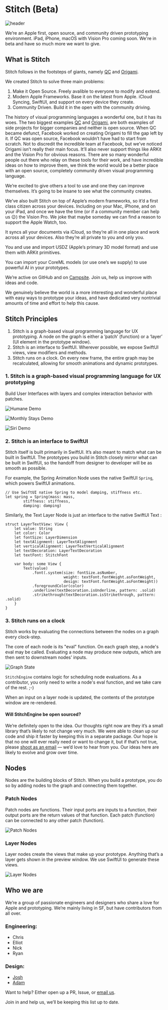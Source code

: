 # Stitch (Beta)

![header](README_Assets/airbnb-monthystays.png)

We’re an Apple first, open source, and community driven prototyping environment. iPad, iPhone, macOS with Vision Pro coming soon. We're in beta and have so much more we want to give.

## What is Stitch
Stitch follows in the footsteps of giants, namely [QC](https://en.wikipedia.org/wiki/Quartz_Composer) and [Origami](http://origami.design).

We created Stitch to solve three main problems:

1. Make it Open Source. Freely avalible to everyone to modify and extend.
2. Modern Apple Frameworks. Base it on the latest from Apple. iCloud Syncing, SwiftUI, and support on every device they create.
3. Community Driven. Build it in the open with the community driving.

The history of visual programming languages a wonderful one, but it has its woes. The two biggest examples [QC](https://en.wikipedia.org/wiki/Quartz_Composer) and [Origami](http://origami.design), are both examples of side projects for bigger companies and neither is open source. When QC became defunct, Facebook worked on creating Origami to fill the gap left by it. If QC was open source, Facebook wouldn’t have had to start from scratch. Not to discredit the incredible team at Facebook, but we’ve noticed Origami isn’t really their main focus. It’ll also never support things like ARKit and the Vision Pro for obvious reasons. There are so many wonderful people out there who relay on these tools for their work, and have incredible ideas on how to improve them, we think the world would be a better place with an open source, completely community driven visual programming language.

We’re excited to give others a tool to use and one they can improve themselves. It’s going to be insane to see what the community creates.

We’ve also built Stitch on top of Apple’s modern frameworks, so it’d a first class citizen across your devices. Including on your Mac, iPhone, and on your iPad, and once we have the time (or if a community member can help us 😉) the Vision Pro. We joke that maybe someday we can find a reason to support the Apple Watch, too.

It syncs all your documents via iCloud, so they’re all in one place and work across all your devices. Also they’re all private to you and only you.

You and use and import USDZ (Apple’s primary 3D model format) and use them with ARKit primitives.

You can import your CoreML models (or use one’s we supply) to use powerful AI in your prototypes.

We’re active on GitHub and on [Campsite](https://app.campsite.co/stitch/posts). Join us, help us improve with ideas and code. 

We genuinely believe the world is a more interesting and wonderful place with easy ways to prototype your ideas, and have dedicated very nontrivial amounts of time and effort to help this cause.



## Stitch Principles

1. Stitch is a graph-based visual programming language for UX prototyping. A node on the graph is either a ‘patch’ (function) or a ‘layer’ (UI element in the prototype window).
2. Stitch is an interface to SwiftUI. Wherever possible, we expose SwiftUI views, view modifiers and methods.
3. Stitch runs on a clock. On every new frame, the entire graph may be recalculated, allowing for smooth animations and dynamic prototypes.



### 1. Stitch is a graph-based visual programming language for UX prototyping

Build User Interfaces with layers and complex interaction behavior with patches.

![Humane Demo](README_Assets/HumaneDemo.png)

![Monthly Stays Demo](README_Assets/MonthlyStays.png)





![Siri Demo](README_Assets/SiriDemo.png)

### 2. Stitch is an interface to SwiftUI

Stitch itself is built primarily in SwiftUI. It’s also meant to match what can be built in SwiftUI. The prototypes you build in Stitch closely mirror what can be built in SwiftUI, so the handoff from designer to developer will be as smooth as possible.

For example, the Spring Animation Node uses the native SwiftUI `Spring`, which powers SwiftUI animations.

```func springAnimationNumberOp(values: PortValues, // ie inputs and outputs
// Use SwiftUI native Spring to model damping, stiffness etc.
let spring = Spring(mass: mass,
		stiffness: stiffness,
		damping: damping)
```



Similarly, the Text Layer Node is just an interface to the native SwiftUI Text :

```
struct LayerTextView: View {
    let value: String
    let color: Color
    let fontSize: LayerDimension
    let textAlignment: LayerTextAlignment
    let verticalAlignment: LayerTextVerticalAlignment
    let textDecoration: LayerTextDecoration
    let textFont: StitchFont

    var body: some View {
        Text(value)
            .font(.system(size: fontSize.asNumber,
                          weight: textFont.fontWeight.asFontWeight,
                          design: textFont.fontWeight.asFontWeight))
            .foregroundColor(color)
            .underline(textDecoration.isUnderline, pattern: .solid)
            .strikethrough(textDecoration.isStrikethrough, pattern: .solid)
    }
}
```



### 3. Stitch runs on a clock

Stitch works by evaluating the connections between the nodes on a graph every clock-step.

The core of each node is its "eval" function. On each graph step, a node's eval may be called. Evaluating a node may produce new outputs, which are then sent to downstream nodes' inputs.



![Graph State](README_Assets/GraphStateDrawing.png)



`StitchEngine` contains logic for scheduling node evaluations. As a contributor, you only need to write a node's eval function, and we take care of the rest. ;-)

When an input on a layer node is updated, the contents of the prototype window are re-rendered.

#### Will StitchEngine be open sourced?

We’re definitely open to the idea. Our thoughts right now are they it’s a small library that’s likely to not change very much. We were able to clean up our code and ship it faster by keeping this in a separate package. Our hope is that no one will ever really need or want to change it, but if that’s not true, please [shoot as an email](mailto:us@stitchdesign.com) — we’d love to hear from you. Our ideas here are likely to evolve and grow over time.



## Nodes

Nodes are the building blocks of Stitch. When you build a prototype, you do so by adding nodes to the graph and connecting them together.

### Patch Nodes

Patch nodes are functions. Their input ports are inputs to a function, their output ports are the return values of that function. Each patch (function) can be connected to any other patch (function).

![Patch Nodes](README_Assets/PatchNodes.png)

### Layer Nodes

Layer nodes create the views that make up your prototype. Anything that’s a layer gets shown in the preview window. We use SwiftUI to generate these views.

![Layer Nodes](README_Assets/LayerNodes.png)



## Who we are

We’re a group of passionate engineers and designers who share a love for Apple and prototyping. We’re mainly living in SF, but have contributors from all over.

### Engineering:
* Chris
* Elliot
* Nick
* Ryan

### Design:
* [Josh](https://x.com/joshuapekera)
* [Adam](adammenges.com)

Want to help? Either open up a PR, Issue, or [email us](mailto:bricks.muzzle_0t@icloud.com).

Join in and help us, we’ll be keeping this list up to date.
